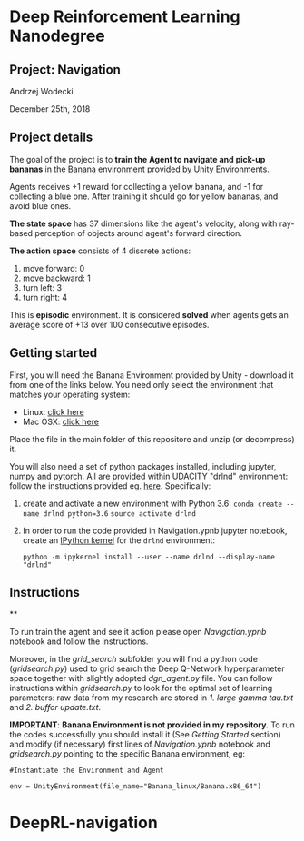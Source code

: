 # Deep Reinforcement Learning Nanodegree
## Project: Navigation
Andrzej Wodecki

December 25th, 2018



## Project details

The goal of the project is to **train the Agent to navigate and pick-up bananas** in the Banana environment provided by Unity Environments.

Agents receives +1 reward for collecting a yellow banana, and -1 for collecting a blue one. After training it should go for yellow bananas, and avoid blue ones.

**The state space** has 37 dimensions like the agent's velocity, along with ray-based perception of objects around agent's forward direction.

**The action space** consists of 4 discrete actions:

1. move forward: 0
2. move backward: 1
3. turn left: 3
4. turn right: 4

This is **episodic** environment. It is considered **solved** when agents gets an average score of +13 over 100 consecutive episodes.



## Getting started

First, you will need the Banana Environment provided by Unity - download it from one of the links below. You need only select the environment that matches your operating system:

- Linux: [click here](https://s3-us-west-1.amazonaws.com/udacity-drlnd/P1/Banana/Banana_Linux.zip)
- Mac OSX: [click here](https://s3-us-west-1.amazonaws.com/udacity-drlnd/P1/Banana/Banana.app.zip)

Place the file in the main folder of this repositore and unzip (or decompress) it.

You will also need a set of python packages installed, including jupyter, numpy and pytorch. All are provided within UDACITY "drlnd" environment: follow the instructions provided eg. [here](https://github.com/udacity/deep-reinforcement-learning#dependencies). Specifically:

1. create and activate a new environment with Python 3.6:
   `conda create --name drlnd python=3.6`
   `source activate drlnd`

2. In order to run the code provided in Navigation.ypnb jupyter notebook, create an [IPython kernel](http://ipython.readthedocs.io/en/stable/install/kernel_install.html) for the `drlnd` environment:

   ```
   python -m ipykernel install --user --name drlnd --display-name "drlnd"
   ```


## Instructions

**

To run train the agent and see it action please open *Navigation.ypnb* notebook and follow the instructions.

Moreover, in the *grid_search* subfolder you will find a python code (*gridsearch.py*) used to grid search the Deep Q-Network hyperparameter space together with slightly adopted *dgn_agent.py* file. You can follow instructions within *gridsearch.py* to look for the optimal set of learning parameters: raw data from my research are stored in *1. large gamma tau.txt* and *2. buffor update.txt*. 

**IMPORTANT**: **Banana Environment is not provided in my repository.** To run the codes successfully you should install it (See *Getting Started* section) and modify (if necessary) first lines of *Navigation.ypnb* notebook and *gridsearch.py* pointing to the specific Banana environment, eg:

`#Instantiate the Environment and Agent`

`env = UnityEnvironment(file_name="Banana_linux/Banana.x86_64")`



# DeepRL-navigation
